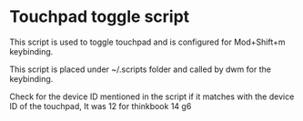 # Touchpad toggle script

This script is used to toggle touchpad and is configured for Mod+Shift+m
keybinding.

This script is placed under ~/.scripts folder and called by dwm for the keybinding.

Check for the device ID mentioned in the script  if it matches with the
device ID of the touchpad, It was 12 for thinkbook 14 g6
